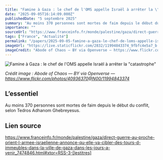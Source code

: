 ```yaml
---
title: "Famine à Gaza : le chef de l'OMS appelle Israël à arrêter la \"catastrophe\""
date: "2025-09-05T16:14:09.000Z"
publishedDate: "5 septembre 2025"
summary: "Au moins 370 personnes sont mortes de faim depuis le début du conflit, selon Tedros Adhanom Ghebreyesus."
importance: ""
sourceUrl: "https://www.franceinfo.fr/monde/palestine/gaza/direct-guerre-au-proche-orient-l-armee-israelienne-annonce-qu-elle-va-cibler-des-tours-d-immeubles-dans-la-ville-de-gaza-dans-les-jours-a-venir_7474846.html#xtor=RSS-3-[lestitres]"
tags: ["France", "Actualité"]
permalink: "/papers/2025-09-05-famine-a-gaza-le-chef-de-loms-appelle-israel-a-arreter-la-catastrophe"
imageUrl: "https://live.staticflickr.com/2832/11994843374_9fbfc4e5a7_b.jpg"
imageCredit: "Abode of Chaos — BY via Openverse — https://www.flickr.com/photos/40936370@N00/11994843374"
---
```


![Famine à Gaza : le chef de l'OMS appelle Israël à arrêter la "catastrophe"](https://live.staticflickr.com/2832/11994843374_9fbfc4e5a7_b.jpg)

*Crédit image : Abode of Chaos — BY via Openverse — https://www.flickr.com/photos/40936370@N00/11994843374*

## L’essentiel

Au moins 370 personnes sont mortes de faim depuis le début du conflit, selon Tedros Adhanom Ghebreyesus.

## Lien source

https://www.franceinfo.fr/monde/palestine/gaza/direct-guerre-au-proche-orient-l-armee-israelienne-annonce-qu-elle-va-cibler-des-tours-d-immeubles-dans-la-ville-de-gaza-dans-les-jours-a-venir_7474846.html#xtor=RSS-3-[lestitres]
